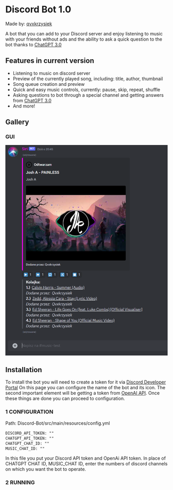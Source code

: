 # Discord Bot 1.0
Made by: [qvxkrzysiek](https://github.com/qvxkrzysiek)

A bot that you can add to your Discord server and enjoy listening to music with your friends without ads and the ability to ask a quick question to the bot thanks to [ChatGPT 3.0](https://openai.com/)

## Features in current version

- Listening to music on discord server
- Preview of the currently played song, including: title, author, thumbnail
- Song queue creation and preview
- Quick and easy music controls, currently: pause, skip, repeat, shuffle
- Asking questions to bot through a special channel and getting answers from [ChatGPT 3.0](https://openai.com/)
- And more!

## Gallery

### GUI
![GUI INTERFACE](https://raw.githubusercontent.com/qvxkrzysiek/Discord-Bot/main/docs/Discord1.png)

## Installation
To install the bot you will need to create a token for it via [Discord Developer Portal](https://discord.com/developers/docs/intro) On this page you can configure the name of the bot and its icon.
The second important element will be getting a token from [OpenAI API](https://platform.openai.com/overview).
Once these things are done you can proceed to configuration.

### 1 CONFIGURATION
Path: Discord-Bot/src/main/resources/config.yml
```shell
DISCORD_API_TOKEN: ""
CHATGPT_API_TOKEN: ""
CHATGPT_CHAT_ID: ""
MUSIC_CHAT_ID: ""
```
In this file you put your Discord API token and OpenAi API token.
In place of CHATGPT CHAT ID, MUSIC_CHAT ID, enter the numbers of discord channels on which you want the bot to operate.
  
### 2 RUNNING
